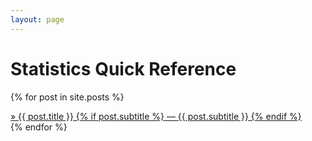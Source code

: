 ```yaml
---
layout: page
---
```


# Statistics Quick Reference
{% for post in site.posts %}
<div class="post-preview">
    <a href="{{ post.url | prepend: site.baseurl }}">
        &raquo; {{ post.title }}
        {% if post.subtitle %}
        &mdash;
        {{ post.subtitle }}
        {% endif %}
    </a>
</div>
{% endfor %}


[1]: https://help.github.com/articles/creating-project-pages-manually
